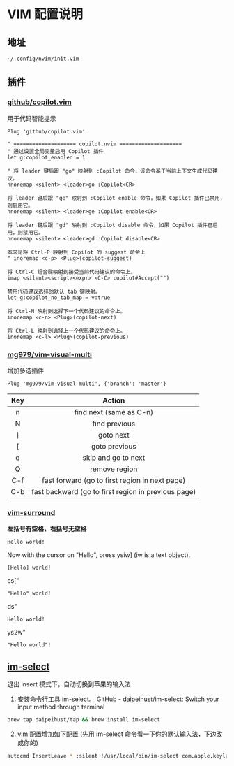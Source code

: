 # VIM 配置说明

## 地址
`~/.config/nvim/init.vim`

## 插件

### [github/copilot.vim](https://github.com/github/copilot.vim)

用于代码智能提示

```vim
Plug 'github/copilot.vim'

" ==================== copilot.nvim ====================
" 通过设置全局变量启用 Copilot 插件
let g:copilot_enabled = 1

" 将 leader 键后跟 "go" 映射到 :Copilot 命令，该命令基于当前上下文生成代码建议。
nnoremap <silent> <leader>go :Copilot<CR>

将 leader 键后跟 "ge" 映射到 :Copilot enable 命令，如果 Copilot 插件已禁用，则启用它。
nnoremap <silent> <leader>ge :Copilot enable<CR>

将 leader 键后跟 "gd" 映射到 :Copilot disable 命令，如果 Copilot 插件已启用，则禁用它。
nnoremap <silent> <leader>gd :Copilot disable<CR>

本来是将 Ctrl-P 映射到 Copilot 的 suggest 命令上
" inoremap <c-p> <Plug>(copilot-suggest)

将 Ctrl-C 组合键映射到接受当前代码建议的命令上。
imap <silent><script><expr> <C-C> copilot#Accept("")

禁用代码建议选择的默认 tab 键映射。
let g:copilot_no_tab_map = v:true

将 Ctrl-N 映射到选择下一个代码建议的命令上。
inoremap <c-n> <Plug>(copilot-next)

将 Ctrl-L 映射到选择上一个代码建议的命令上。
inoremap <c-l> <Plug>(copilot-previous)

```

### [mg979/vim-visual-multi](https://github.com/mg979/vim-visual-multi)

增加多选插件

```vim
Plug 'mg979/vim-visual-multi', {'branch': 'master'}
```

| Key |	Action |
| :---: | :----: |
| n	| find next (same as C-n)                              |
| N | find previous                                        |
| ] |	goto next                                            |
| [ |	goto previous                                        |
| q |	skip and go to next                                  |
| Q |	remove region                                        |
| C-f |	fast forward (go to first region in next page)     |
| C-b |	fast backward (go to first region in previous page)|

### [vim-surround](https://github.com/tpope/vim-surround)

**左括号有空格，右括号无空格**

`Hello world!`

Now with the cursor on "Hello", press ysiw] (iw is a text object). 

`[Hello] world!`

cs["

`"Hello" world!`

ds"

`Hello world!`

ys2w"

`"Hello world"!`

## [im-select](https://github.com/daipeihust/im-select)

退出 insert 模式下，自动切换到苹果的输入法

1. 安装命令行工具 im-select。 GitHub - daipeihust/im-select: Switch your input method through terminal

```bash
brew tap daipeihust/tap && brew install im-select
```
2. vim 配置增加如下配置 (先用 im-select 命令看一下你的默认输入法，下边改成你的)

```bash
autocmd InsertLeave * :silent !/usr/local/bin/im-select com.apple.keylayout.ABC
```

